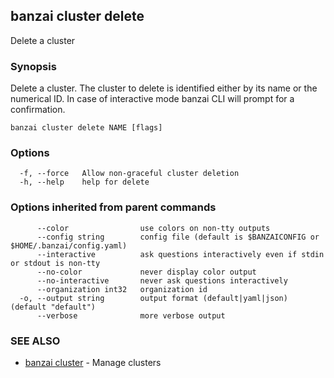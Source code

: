 ## banzai cluster delete

Delete a cluster

### Synopsis

Delete a cluster. The cluster to delete is identified either by its name or the numerical ID. In case of interactive mode banzai CLI will prompt for a confirmation.

```
banzai cluster delete NAME [flags]
```

### Options

```
  -f, --force   Allow non-graceful cluster deletion
  -h, --help    help for delete
```

### Options inherited from parent commands

```
      --color                use colors on non-tty outputs
      --config string        config file (default is $BANZAICONFIG or $HOME/.banzai/config.yaml)
      --interactive          ask questions interactively even if stdin or stdout is non-tty
      --no-color             never display color output
      --no-interactive       never ask questions interactively
      --organization int32   organization id
  -o, --output string        output format (default|yaml|json) (default "default")
      --verbose              more verbose output
```

### SEE ALSO

* [banzai cluster](banzai_cluster.md)	 - Manage clusters

